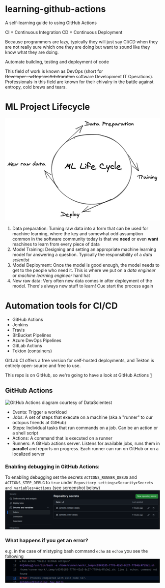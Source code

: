 # learning-github-actions
A self-learning guide to using GitHub Actions

CI = Continuous Integration
CD = Continuous Deployment

Because programmers are lazy, typically they will just say CI/CD when they are not really sure which one they are doing but want to sound like they know what they are doing.

Automate building, testing and deployment of code

This field of work is known as DevOps (short for ~~Developer...wOopsiesArbitraration~~ software Development IT Operations). Professionals in this field are known for their chivalry in the battle against entropy, cold brews and tears.

# ML Project Lifecycle
![Diagram of a project life cycle courtesy of DataScientest](github_actions_workflow.png)
1. Data preparation: Turning raw data into a form that can be used for machine learning, where the key and somewhat odd assumption common in the software community today is that we __need__ or even __want__ machines to learn from every piece of data
2. Model Training: Designing and setting an appropriate machine learning model for answering a question. Typically the responsibility of a *data scientist*
3. Model Deployment: Once the model is good enough, the model needs to get to the people who need it. This is where we put on a *data engineer* or *machine learning engineer* hard hat
4. New raw data: Very often new data comes in after deployment of the model. There's always new stuff to learn! Cue start the process again

# Automation tools for CI/CD
* GitHub Actions
* Jenkins 
* Travis
* BitBucket Pipelines
* Azure DevOps Pipelines
* GitLab Actions
* Tekton (containers) 

GitLab CI offers a free version for self-hosted deployments, and Tekton is entirely open-source and free to use.

This repo is on GitHub, so we're going to have a look at GitHub Actions [1](https://www.stakater.com/post/github-actions-vs-bitbucket-pipelines-vs-gitlab-ci-vs-tekton-bestcicdtool)

## GitHub Actions
![GitHub Actions diagram courtesy of DataScientest](https://dst-de.s3.eu-west-3.amazonaws.com/git_github_en/Github+action.jpg)

* Events: Trigger a workload
* Jobs: A set of steps that execute on a machine (aka a "runner" to our octopus friends at GitHub)
* Steps: Individual tasks that run commands on a job. Can be an action or a shell script
* Actions: A command that is executed on a runner
* Runners: A GitHub actions server. Listens for available jobs, runs them in __parallel__ and reports on progress. Each runner can run on GitHub or on a localized server

### Enabling debugging in GitHub Actions:
To enabling debugging set the secrets `ACTIONS_RUNNER_DEBUG` and `ACTIONS_STEP_DEBUG` to `true` under `Repository settings>Security>Secrets and variables>Actions` (see screenshot below)
![Where to find GitHub secrets](github_secrets.png)

### What happens if you get an error?
e.g. in the case of mistyping bash command `echo` as `echoo` you see the following 
![Example error](example_failure_on_bash_typo.png)


